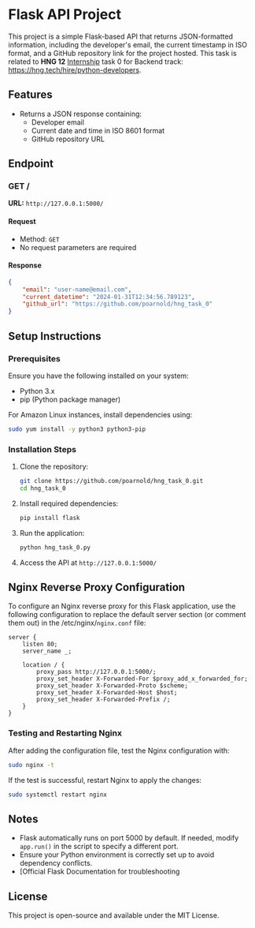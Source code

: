 # Flask API Project

This project is a simple Flask-based API that returns JSON-formatted information, including the developer's email, the current timestamp in ISO format, and a GitHub repository link for the project hosted. This task is related to **HNG 12** [Internship](https://hng.tech/hire/python-developers) task 0 for Backend track: <https://hng.tech/hire/python-developers>.


## Features
- Returns a JSON response containing:
  - Developer email
  - Current date and time in ISO 8601 format
  - GitHub repository URL

## Endpoint

### GET /
**URL:** `http://127.0.0.1:5000/`

#### Request
- Method: `GET`
- No request parameters are required

#### Response
```json
{
    "email": "user-name@email.com",
    "current_datetime": "2024-01-31T12:34:56.789123",
    "github_url": "https://github.com/poarnold/hng_task_0"
}
```

## Setup Instructions

### Prerequisites
Ensure you have the following installed on your system:
- Python 3.x
- pip (Python package manager)

For Amazon Linux instances, install dependencies using:
```bash
sudo yum install -y python3 python3-pip
```

### Installation Steps
1. Clone the repository:
   ```bash
   git clone https://github.com/poarnold/hng_task_0.git
   cd hng_task_0
   ```
2. Install required dependencies:
   ```bash
   pip install flask
   ```
3. Run the application:
   ```bash
   python hng_task_0.py
   ```
4. Access the API at `http://127.0.0.1:5000/`

## Nginx Reverse Proxy Configuration
To configure an Nginx reverse proxy for this Flask application, use the following configuration to replace the default server section (or comment them out) in the /etc/nginx/`nginx.conf` file:

```nginx
server {
    listen 80;
    server_name _;

    location / {
        proxy_pass http://127.0.0.1:5000/;
        proxy_set_header X-Forwarded-For $proxy_add_x_forwarded_for;
        proxy_set_header X-Forwarded-Proto $scheme;
        proxy_set_header X-Forwarded-Host $host;
        proxy_set_header X-Forwarded-Prefix /;
    }
}
```

### Testing and Restarting Nginx
After adding the configuration file, test the Nginx configuration with:
```bash
sudo nginx -t
```
If the test is successful, restart Nginx to apply the changes:
```bash
sudo systemctl restart nginx
```

## Notes
- Flask automatically runs on port 5000 by default. If needed, modify `app.run()` in the script to specify a different port.
- Ensure your Python environment is correctly set up to avoid dependency conflicts.
- [Official Flask Documentation[](https://flask.palletsprojects.com/en/stable/deploying/nginx/) for troubleshooting

## License
This project is open-source and available under the MIT License.

